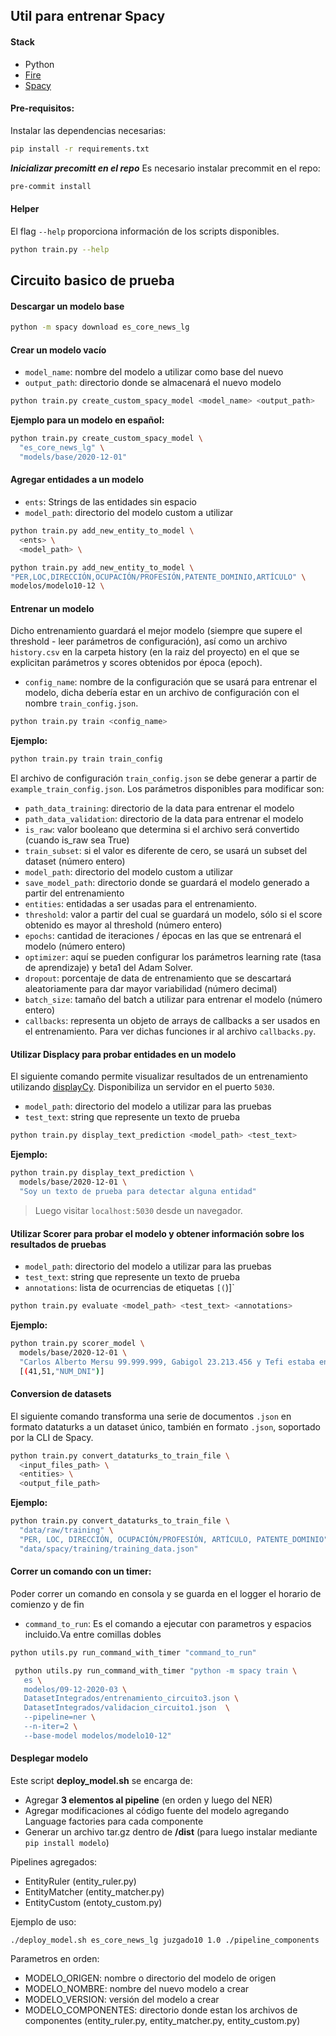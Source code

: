 ## Util para entrenar Spacy

#### Stack

- Python
- [Fire](https://github.com/google/python-fire)
- [Spacy](https://spacy.io/)

#### Pre-requisitos:

Instalar las dependencias necesarias:

```bash
pip install -r requirements.txt
```
***Inicializar precomitt en el repo***
Es necesario instalar  precommit en el repo:
```bash
pre-commit install

```



#### Helper

El flag `--help` proporciona información de los scripts disponibles.

```bash
python train.py --help
```

## Circuito basico de prueba

#### Descargar un modelo base

```bash
python -m spacy download es_core_news_lg
```

#### Crear un modelo vacío

- `model_name`: nombre del modelo a utilizar como base del nuevo
- `output_path`: directorio donde se almacenará el nuevo modelo

```bash
python train.py create_custom_spacy_model <model_name> <output_path>
```

**Ejemplo para un modelo en español:**

```bash
python train.py create_custom_spacy_model \
  "es_core_news_lg" \
  "models/base/2020-12-01"
```

#### Agregar entidades a un modelo

- `ents`: Strings de las entidades sin espacio
- `model_path`: directorio del modelo custom a utilizar

```bash
python train.py add_new_entity_to_model \
  <ents> \
  <model_path> \
```

```bash
python train.py add_new_entity_to_model \
"PER,LOC,DIRECCIÓN,OCUPACIÓN/PROFESIÓN,PATENTE_DOMINIO,ARTÍCULO" \
modelos/modelo10-12 \
```

#### Entrenar un modelo
Dicho entrenamiento guardará el mejor modelo (siempre que supere el threshold - leer parámetros de configuración), así como un archivo `history.csv` en la carpeta history (en la raiz del proyecto) en el que se explicitan parámetros y scores obtenidos por época (epoch).

- `config_name`: nombre de la configuración que se usará para entrenar el modelo, dicha debería estar en un archivo de configuración con el nombre `train_config.json`. 

```bash
python train.py train <config_name>
```

**Ejemplo:**

```bash
python train.py train train_config
```

El archivo de configuración `train_config.json` se debe generar a partir de `example_train_config.json`. Los parámetros disponibles para modificar son:
- `path_data_training`: directorio de la data para entrenar el modelo 
- `path_data_validation`: directorio de la data para entrenar el modelo
- `is_raw`: valor booleano que determina si el archivo será convertido (cuando is_raw sea True)
- `train_subset`:  si el valor es diferente de cero, se usará un subset del dataset (número entero)
- `model_path`: directorio del modelo custom a utilizar
- `save_model_path`: directorio donde se guardará el modelo generado a partir del entrenamiento
- `entities`: entidadas a ser usadas para el entrenamiento.
- `threshold`: valor a partir del cual se guardará un modelo, sólo si el score obtenido es mayor al threshold (número entero)
- `epochs`: cantidad de iteraciones / épocas en las que se entrenará el modelo (número entero)
- `optimizer`: aquí se pueden configurar los parámetros learning rate (tasa de aprendizaje) y beta1 del Adam Solver.
- `dropout`: porcentaje de data de entrenamiento que se descartará aleatoriamente para dar mayor variabilidad (número decimal)
- `batch_size`: tamaño del batch a utilizar para entrenar el modelo (número entero)
- `callbacks`: representa un objeto de arrays de callbacks a ser usados en el entrenamiento. Para ver dichas funciones ir al archivo `callbacks.py`.


#### Utilizar Displacy para probar entidades en un modelo

El siguiente comando permite visualizar resultados de un entrenamiento utilizando [displayCy](https://spacy.io/api/top-level#displacy). Disponibiliza un servidor en el puerto `5030`.

- `model_path`: directorio del modelo a utilizar para las pruebas
- `test_text`: string que represente un texto de prueba

```bash
python train.py display_text_prediction <model_path> <test_text>
```

**Ejemplo:**

```bash
python train.py display_text_prediction \
  models/base/2020-12-01 \
  "Soy un texto de prueba para detectar alguna entidad"
```

> Luego visitar `localhost:5030` desde un navegador.

#### Utilizar Scorer para probar el modelo y obtener información sobre los resultados de pruebas

- `model_path`: directorio del modelo a utilizar para las pruebas
- `test_text`: string que represente un texto de prueba
- `annotations`: lista de ocurrencias de etiquetas `[(`)]`

```bash
python train.py evaluate <model_path> <test_text> <annotations>
```

**Ejemplo:**

```bash
python train.py scorer_model \
  models/base/2020-12-01 \
  "Carlos Alberto Mersu 99.999.999, Gabigol 23.213.456 y Tefi estaba en la hamaca con el dni 99999999" \
  [(41,51,"NUM_DNI")]
```

#### Conversion de datasets

El siguiente comando transforma una serie de documentos `.json` en formato dataturks a un dataset único, también en formato `.json`, soportado por la CLI de Spacy.

```bash
python train.py convert_dataturks_to_train_file \
  <input_files_path> \
  <entities> \
  <output_file_path>
```

**Ejemplo:**

```bash
python train.py convert_dataturks_to_train_file \
  "data/raw/training" \
  "PER, LOC, DIRECCIÓN, OCUPACIÓN/PROFESIÓN, ARTÍCULO, PATENTE_DOMINIO" \
  "data/spacy/training/training_data.json"
```

#### Correr un comando con un timer:

Poder correr un comando en consola y se guarda en el logger el horario de comienzo y de fin

- `command_to_run`: Es el comando a ejecutar con parametros y espacios incluido.Va entre comillas dobles

```bash
python utils.py run_command_with_timer "command_to_run"
```

```bash
 python utils.py run_command_with_timer "python -m spacy train \
   es \
   modelos/09-12-2020-03 \
   DatasetIntegrados/entrenamiento_circuito3.json \
   DatasetIntegrados/validacion_circuito1.json  \
   --pipeline=ner \
   --n-iter=2 \
   --base-model modelos/modelo10-12"
```

#### Desplegar modelo

Este script **deploy_model.sh** se encarga de:
- Agregar **3 elementos al pipeline** (en orden y luego del NER)
- Agregar modificaciones al código fuente del modelo agregando Language factories para cada componente
- Generar un archivo tar.gz dentro de **/dist** (para luego instalar mediante `pip install modelo`)

Pipelines agregados:
- EntityRuler (entity_ruler.py)
- EntityMatcher (entity_matcher.py)
- EntityCustom (entoty_custom.py)

Ejemplo de uso:
```
./deploy_model.sh es_core_news_lg juzgado10 1.0 ./pipeline_components
```

Parametros en orden:
- MODELO_ORIGEN: nombre o directorio del modelo de origen
- MODELO_NOMBRE: nombre del nuevo modelo a crear
- MODELO_VERSION: versión del modelo a crear
- MODELO_COMPONENTES: directorio donde estan los archivos de componentes (entity_ruler.py, entity_matcher.py, entity_custom.py)
